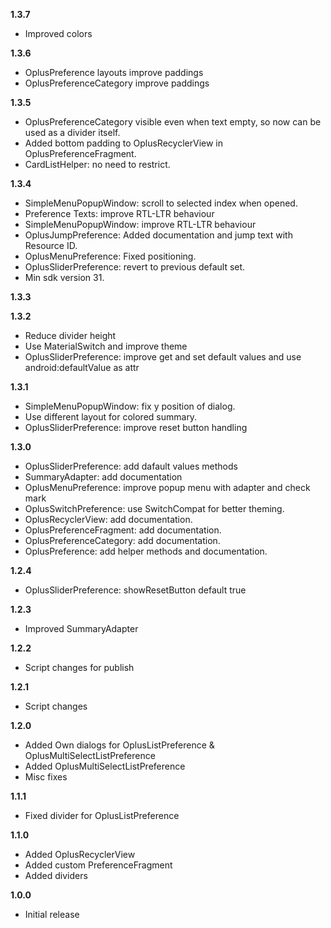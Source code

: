 **1.3.7**  
- Improved colors  
  
**1.3.6**  
- OplusPreference layouts improve paddings  
- OplusPreferenceCategory improve paddings  
  
**1.3.5**  
- OplusPreferenceCategory visible even when text empty, so now can be used as a divider itself.  
- Added bottom padding to OplusRecyclerView in OplusPreferenceFragment.  
- CardListHelper: no need to restrict.  
  
**1.3.4**  
- SimpleMenuPopupWindow: scroll to selected index when opened.  
- Preference Texts: improve RTL-LTR behaviour  
- SimpleMenuPopupWindow: improve RTL-LTR behaviour  
- OplusJumpPreference: Added documentation and jump text with Resource ID.  
- OplusMenuPreference: Fixed positioning.  
- OplusSliderPreference: revert to previous default set.  
- Min sdk version 31.  
  
**1.3.3**  
  
**1.3.2**  
- Reduce divider height  
- Use MaterialSwitch and improve theme  
- OplusSliderPreference: improve get and set default values and use android:defaultValue as attr  
  
**1.3.1**  
- SimpleMenuPopupWindow: fix y position of dialog.  
- Use different layout for colored summary.  
- OplusSliderPreference: improve reset button handling  
  
**1.3.0**  
- OplusSliderPreference: add dafault values methods  
- SummaryAdapter: add documentation  
- OplusMenuPreference: improve popup menu with adapter and check mark  
- OplusSwitchPreference: use SwitchCompat for better theming.  
- OplusRecyclerView: add documentation.  
- OplusPreferenceFragment: add documentation.  
- OplusPreferenceCategory: add documentation.  
- OplusPreference: add helper methods and documentation.  
  
**1.2.4**  
- OplusSliderPreference: showResetButton default true  
  
**1.2.3**  
- Improved SummaryAdapter  
  
**1.2.2**  
- Script changes for publish  
  
**1.2.1**  
- Script changes
  
**1.2.0**  
- Added Own dialogs for OplusListPreference & OplusMultiSelectListPreference
- Added OplusMultiSelectListPreference
- Misc fixes
  
**1.1.1**
- Fixed divider for OplusListPreference

**1.1.0**
- Added OplusRecyclerView
- Added custom PreferenceFragment
- Added dividers

**1.0.0**
- Initial release
